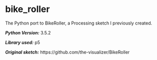 # bike_roller
The Python port to BikeRoller, a Processing sketch I previously created.
<p><b><i>Python Version:</b></i> 3.5.2</p>
<p><b><i>Library used:</b></i> p5</p>
<p><b><i>Original sketch:</i></b> <a>https://github.com/the-visualizer/BikeRoller</a></p>
